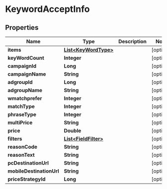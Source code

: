 

# KeywordAcceptInfo


## Properties

Name | Type | Description | Notes
------------ | ------------- | ------------- | -------------
**items** | [**List&lt;KeyWordType&gt;**](KeyWordType.md) |  |  [optional]
**keyWordCount** | **Integer** |  |  [optional]
**campaignId** | **Long** |  |  [optional]
**campaignName** | **String** |  |  [optional]
**adgroupId** | **Long** |  |  [optional]
**adgroupName** | **String** |  |  [optional]
**wmatchprefer** | **Integer** |  |  [optional]
**matchType** | **Integer** |  |  [optional]
**phraseType** | **Integer** |  |  [optional]
**multiPrice** | **String** |  |  [optional]
**price** | **Double** |  |  [optional]
**filters** | [**List&lt;FieldFilter&gt;**](FieldFilter.md) |  |  [optional]
**reasonCode** | **String** |  |  [optional]
**reasonText** | **String** |  |  [optional]
**pcDestinationUrl** | **String** |  |  [optional]
**mobileDestinationUrl** | **String** |  |  [optional]
**priceStrategyId** | **Long** |  |  [optional]



